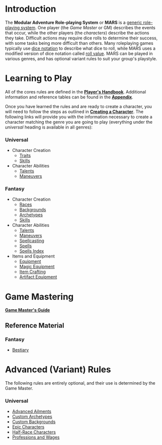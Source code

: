 # Introduction

The **Modular Adventure Role-playing System** or **MARS** is a [generic role-playing system](https://en.wikipedia.org/wiki/Generic_role-playing_game_system). One player (the *Game Master* or GM) describes the events that occur, while the other players (the *characters*) describe the actions they take. Difficult actions may require dice rolls to determine their success, with some tasks being more difficult than others. Many roleplaying games typically use [dice notation](https://en.wikipedia.org/wiki/Dice_notation) to describe what dice to roll, while MARS uses a modified version of dice notation called [roll value](/Basic/PHB.md#roll-value).  MARS can be played in various genres, and has optional variant rules to suit your group's playstyle.

# Learning to Play

All of the cores rules are defined in the [**Player's Handbook**](/Basic/PHB.md). Additional information and reference tables can be found in the [**Appendix**](/Basic/Appendix.md).

Once you have learned the rules and are ready to create a character, you will need to follow the steps as outlined in [**Creating a Character**](/Basic/PHB.md#creating-a-character). The following links will provide you with the information necessary to create a character matching the genre you are going to play (everything under the *universal* heading is available in all genres):

### Universal

* Character Creation
	* [Traits](/Basic/Traits.md)
	* [Skills](/Basic/PHB.md#skills-1)
* Character Abilities
	* [Talents](/Basic/Talents.md)
	* [Maneuvers](/Basic/Maneuvers.md)

### Fantasy

* Character Creation
	* [Races](/Fantasy/Races.md)
	* [Backgrounds](/Fantasy/Backgrounds.md)
	* [Archetypes](/Fantasy/Archetypes.md)
	* [Skills](/Fantasy/Skills.md)
* Character Abilities
	* [Talents](/Fantasy/Talents.md)
	* [Maneuvers](/Fantasy/Maneuvers.md)
	* [Spellcasting](/Fantasy/Spellcasting.md)
	* [Spells](/Fantasy/Spells.md)
	* [Spells Index](/Fantasy/SpellsIndex.md)
* Items and Equipment
	* [Equipment](/Fantasy/Equipment.md)
	* [Magic Equipment](/Fantasy/MagicEquipment.md)
	* [Item Crafting](/Fantasy/ItemCrafting.md)
	* [Artifact Equipment](/Fantasy/ArtifactEquipment.md)

# Game Mastering

[**Game Master's Guide**](/Basic/GMG.md)

## Reference Material

### Fantasy

* [Bestiary](/Fantasy/Bestiary.md)

# Advanced (Variant) Rules

The following rules are entirely optional, and their use is determined by the Game Master.

### Universal

* [Advanced Ailments](/Advanced/AdvancedAilments.md)
* [Custom Archetypes](/Advanced/CustomArchetypes.md)
* [Custom Backgrounds](/Advanced/CustomBackgrounds.md)
* [Epic Characters](/Advanced/EpicCharacters.md)
* [Half-Race Characters](/Advanced/HalfRaceCharacters.md)
* [Professions and Wages](/Advanced/ProfessionsAndWages.md)